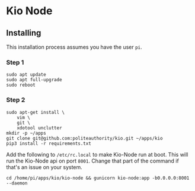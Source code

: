 # Kio Node

## Installing
This installation process assumes you have the user `pi`.

### Step 1

```console
sudo apt update
sudo apt full-upgrade
sudo reboot
```

### Step 2
```console
sudo apt-get install \
    vim \
    git \
    xdotool unclutter
mkdir -p ~/apps
git clone git@github.com:politeauthority/kio.git ~/apps/kio
pip3 install -r requirements.txt
```

Add the following to `/etc/rc.local` to make Kio-Node run at boot. This will run the Kio-Node api on
port `8001`. Change that part of the command if that's an issue on your system.
```console
cd /home/pi/apps/kio/kio-node && gunicorn kio-node:app -b0.0.0.0:8001 --daemon
```